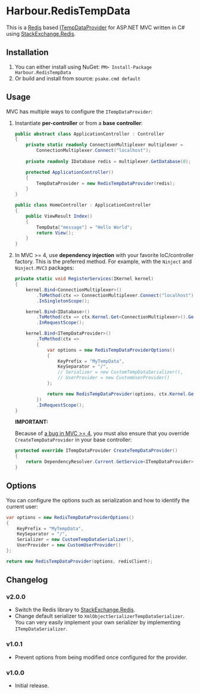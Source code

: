 Harbour.RedisTempData
=====================

This is a [Redis](http://redis.io/) based [ITempDataProvider](http://msdn.microsoft.com/en-us/library/system.web.mvc.itempdataprovider%28v=vs.118%29.aspx) for ASP.NET MVC
written in C# using [StackExchange.Redis](https://github.com/StackExchange/StackExchange.Redis).

Installation
------------

1. You can either install using NuGet: `PM> Install-Package Harbour.RedisTempData`
2. Or build and install from source: `psake.cmd default`

Usage
-----

MVC has multiple ways to configure the `ITempDataProvider`:

1. Instantiate **per-controller** or from a **base controller**:

    ```csharp
    public abstract class ApplicationController : Controller
    {
        private static readonly ConnectionMultiplexer multiplexer =
            ConnectionMultiplexer.Connect("localhost");
        
        private readonly IDatabase redis = multiplexer.GetDatabase(0);

        protected ApplicationController()
        {
            TempDataProvider = new RedisTempDataProvider(redis);
        }
    }
    
    public class HomeController : ApplicationController
    {
        public ViewResult Index()
        {
            TempData["message"] = "Hello World";
            return View();
        }
    }
    ```

2. In MVC >= 4, use **dependency injection** with your favorite IoC/controller factory. This is the preferred method. For example, with the `Ninject` and `Ninject.MVC3` packages:

    ```csharp
    private static void RegisterServices(IKernel kernel)
    {
        kernel.Bind<ConnectionMultiplexer>()
            .ToMethod(ctx => ConnectionMultiplexer.Connect("localhost"))
            .InSingletonScope();

        kernel.Bind<IDatabase>()
            .ToMethod(ctx => ctx.Kernel.Get<ConnectionMultiplexer>().GetDatabase(0))
            .InRequestScope();

        kernel.Bind<ITempDataProvider>()
            .ToMethod(ctx =>
            {
                var options = new RedisTempDataProviderOptions()
                {
                    KeyPrefix = "MyTempData",
                    KeySeparator = "/",
                    // Serializer = new CustomTempDataSerializer(),
                    // UserProvider = new CustomUserProvider()
                };

                return new RedisTempDataProvider(options, ctx.Kernel.Get<IDatabase>());
            })
            .InRequestScope();
    }        
    ```
    
    **IMPORTANT:**

    Because of [a bug in MVC >= 4](https://aspnetwebstack.codeplex.com/workitem/1692), you must also ensure that you override `CreateTempDataProvider` in your base controller:

    ```csharp
    protected override ITempDataProvider CreateTempDataProvider()
    {
        return DependencyResolver.Current.GetService<ITempDataProvider>();
    }
    ```

Options
-------

You can configure the options such as serialization and how to identify
the current user:

```csharp
var options = new RedisTempDataProviderOptions()
{
    KeyPrefix = "MyTempData",
    KeySeparator = "/",
    Serializer = new CustomTempDataSerializer(),
    UserProvider = new CustomUserProvider()
};

return new RedisTempDataProvider(options, redisClient);
```

Changelog
---------

### v2.0.0
- Switch the Redis library to [StackExchange.Redis](https://github.com/StackExchange/StackExchange.Redis). 
- Change default serializer to `XmlObjectSerializerTempDataSerializer`. You can very
  easily implement your own serializer by implementing `ITempDataSerializer`.

### v1.0.1
- Prevent options from being modified once configured for the provider.

### v1.0.0
- Initial release.
